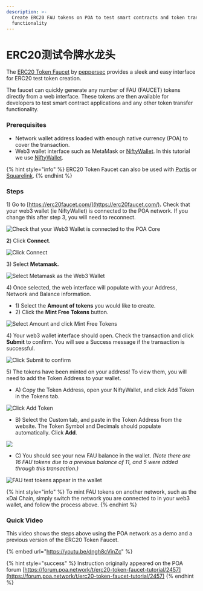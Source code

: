 ```yaml
---
description: >-
  Create ERC20 FAU tokens on POA to test smart contracts and token transfer
  functionality
---
```


# ERC20测试令牌水龙头

The [ERC20 Token Faucet](https://erc20faucet.com/) by [peppersec](https://peppersec.com/) provides a sleek and easy interface for ERC20 test token creation. 

The faucet can quickly generate any number of FAU \(FAUCET\) tokens directly from a web interface. These tokens are then available for developers to test smart contract applications and any other token transfer functionality.

### Prerequisites

* Network wallet address loaded with enough native currency \(POA\) to cover the transaction.
* Web3 wallet interface such as MetaMask or [NiftyWallet](../for-users/wallets/nifty-wallet.md). In this tutorial we use [NiftyWallet](https://forum.poa.network/t/nifty-wallet-is-back-on-the-chrome-store/2408).

{% hint style="info" %}
ERC20 Token Faucet can also be used with [Portis](https://www.portis.io/) or [Squarelink](https://squarelink.com/).
{% endhint %}

### Steps

1\) Go to [https://erc20faucet.com/](https://erc20faucet.com/)**.** Check that your web3 wallet \(ie NiftyWallet\) is connected to the POA network. If you change this after step 3, you will need to reconnect.

![Check that your Web3 Wallet is connected to the POA Core](../.gitbook/assets/faucet11%20%281%29.png)

**2**\)  Click **Connect**.

![Click Connect ](../.gitbook/assets/faucet1.png)

3\) Select **Metamask.**

![Select Metamask as the Web3 Wallet](../.gitbook/assets/meta.png)

4\) Once selected, the web interface will populate with your Address, Network and Balance information.

* 1\) Select the **Amount of tokens** you would like to create.
* 2\) Click the **Mint Free Tokens** button.

![Select Amount and click Mint Free Tokens](../.gitbook/assets/mint%20%281%29.png)

4\) Your web3 wallet interface should open. Check the transaction and click **Submit** to confirm. You will see a Success message if the transaction is successful.

![Click Submit to confirm](../.gitbook/assets/confirm%20%281%29.png)

5\) The tokens have been minted on your address! To view them, you will need to add the Token Address to your wallet.

* A\) Copy the Token Address, open your NiftyWallet, and click Add Token in the Tokens tab.

![Click Add Token](../.gitbook/assets/fau51.png)

* B\) Select the Custom tab, and paste in the Token Address from the website. The Token Symbol and Decimals should populate automatically. Click **Add**.

![](../.gitbook/assets/fau52.png)

* C\) You should see your new FAU balance in the wallet. _\(Note there are 16 FAU tokens due to a previous balance of 11, and 5 were added through this transaction.\)_

![FAU test tokens appear in the wallet](../.gitbook/assets/fau53.png)

{% hint style="info" %}
To mint FAU tokens on another network, such as the xDai Chain, simply switch the network you are connected to in your web3 wallet, and follow the process above.
{% endhint %}

### Quick Video

This video shows the steps above using the POA network as a demo and a previous version of the ERC20 Token Faucet. 

{% embed url="https://youtu.be/dngh8cVinZc" %}

{% hint style="success" %}
Instruction originally appeared on the POA forum [https://forum.poa.network/t/erc20-token-faucet-tutorial/2457](https://forum.poa.network/t/erc20-token-faucet-tutorial/2457)
{% endhint %}

